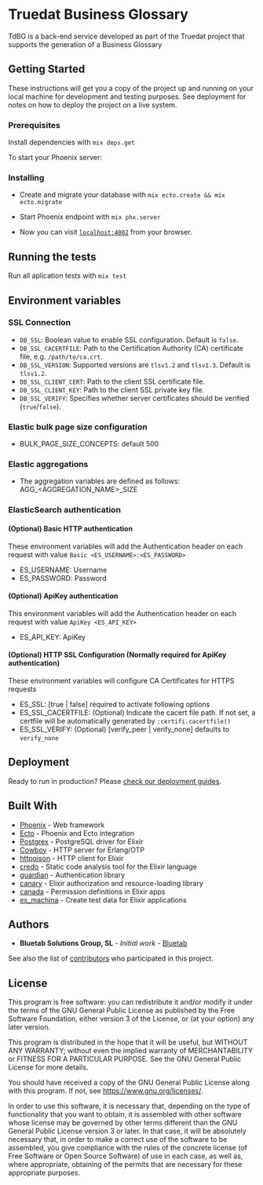 # Truedat Business Glossary

TdBG is a back-end service developed as part of the Truedat project that supports the generation of a Business Glossary

## Getting Started

These instructions will get you a copy of the project up and running on your local machine for development and testing purposes. See deployment for notes on how to deploy the project on a live system.

### Prerequisites

Install dependencies with `mix deps.get`

To start your Phoenix server:

### Installing

- Create and migrate your database with `mix ecto.create && mix ecto.migrate`
- Start Phoenix endpoint with `mix phx.server`

- Now you can visit [`localhost:4002`](http://localhost:4002) from your browser.

## Running the tests

Run all aplication tests with `mix test`

## Environment variables

### SSL Connection

- `DB_SSL`: Boolean value to enable SSL configuration. Default is `false`.
- `DB_SSL_CACERTFILE`: Path to the Certification Authority (CA) certificate file, e.g. `/path/to/ca.crt`.
- `DB_SSL_VERSION`: Supported versions are `tlsv1.2` and `tlsv1.3`. Default is `tlsv1.2`.
- `DB_SSL_CLIENT_CERT`: Path to the client SSL certificate file.
- `DB_SSL_CLIENT_KEY`: Path to the client SSL private key file.
- `DB_SSL_VERIFY`: Specifies whether server certificates should be verified (`true`/`false`).

### Elastic bulk page size configuration

- BULK_PAGE_SIZE_CONCEPTS: default 500

### Elastic aggregations

- The aggregation variables are defined as follows: AGG\_<AGGREGATION_NAME>\_SIZE

### ElasticSearch authentication

#### (Optional) Basic HTTP authentication

These environment variables will add the Authentication header on each request
with value `Basic <ES_USERNAME>:<ES_PASSWORD>`

- ES_USERNAME: Username
- ES_PASSWORD: Password

#### (Optional) ApiKey authentication

This environment variables will add the Authentication header on each request
with value `ApiKey <ES_API_KEY>`

- ES_API_KEY: ApiKey

#### (Optional) HTTP SSL Configuration (Normally required for ApiKey authentication)

These environment variables will configure CA Certificates for HTTPS requests

- ES_SSL: [true | false] required to activate following options
- ES_SSL_CACERTFILE: (Optional) Indicate the cacert file path. If not set, a certfile will be automatically generated by `:certifi.cacertfile()`
- ES_SSL_VERIFY: (Optional) [verify_peer | verify_none] defaults to `verify_none`

## Deployment

Ready to run in production? Please [check our deployment guides](http://www.phoenixframework.org/docs/deployment).

## Built With

- [Phoenix](http://www.phoenixframework.org/) - Web framework
- [Ecto](http://www.phoenixframework.org/) - Phoenix and Ecto integration
- [Postgrex](http://hexdocs.pm/postgrex/) - PostgreSQL driver for Elixir
- [Cowboy](https://ninenines.eu) - HTTP server for Erlang/OTP
- [httpoison](https://hex.pm/packages/httpoison) - HTTP client for Elixir
- [credo](http://credo-ci.org/) - Static code analysis tool for the Elixir language
- [guardian](https://github.com/ueberauth/guardian) - Authentication library
- [canary](https://github.com/cpjk/canary) - Elixir authorization and resource-loading library
- [canada](https://github.com/jarednorman/canada) - Permission definitions in Elixir apps
- [ex_machina](https://hex.pm/packages/ex_machina) - Create test data for Elixir applications

## Authors

- **Bluetab Solutions Group, SL** - _Initial work_ - [Bluetab](http://www.bluetab.net)

See also the list of [contributors](https://github.com/bluetab/td-bg) who participated in this project.

## License

This program is free software: you can redistribute it and/or modify it under the terms of the GNU General Public License as published by the Free Software Foundation, either version 3 of the License, or (at your option) any later version.

This program is distributed in the hope that it will be useful, but WITHOUT ANY WARRANTY; without even the implied warranty of MERCHANTABILITY or FITNESS FOR A PARTICULAR PURPOSE. See the GNU General Public License for more details.

You should have received a copy of the GNU General Public License along with this program. If not, see https://www.gnu.org/licenses/.

In order to use this software, it is necessary that, depending on the type of functionality that you want to obtain, it is assembled with other software whose license may be governed by other terms different than the GNU General Public License version 3 or later. In that case, it will be absolutely necessary that, in order to make a correct use of the software to be assembled, you give compliance with the rules of the concrete license (of Free Software or Open Source Software) of use in each case, as well as, where appropriate, obtaining of the permits that are necessary for these appropriate purposes.
